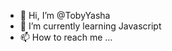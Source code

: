 - 👋 Hi, I’m @TobyYasha
- 🌱 I’m currently learning Javascript
- 📫 How to reach me ...

<!---
TobyYasha/TobyYasha is a ✨ special ✨ repository because its `README.md` (this file) appears on your GitHub profile.
You can click the Preview link to take a look at your changes.
--->
